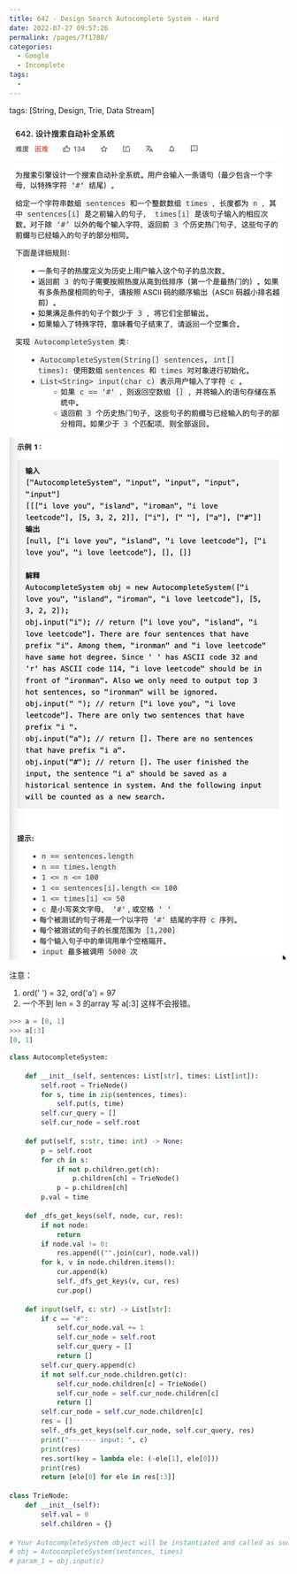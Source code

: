 ```yaml
---
title: 642 - Design Search Autocomplete System - Hard
date: 2022-07-27 09:57:26
permalink: /pages/7f1788/
categories:
  - Google
  - Incomplete
tags:
  - 
---
```

tags: [String, Design, Trie, Data Stream]

![](https://raw.githubusercontent.com/emmableu/image/master/202208121340199.png)
![](https://raw.githubusercontent.com/emmableu/image/master/202208121341845.png)

注意：

1. ord(' ') = 32, ord('a') = 97
2. 一个不到 len = 3 的array 写 a[:3] 这样不会报错。

```python
>>> a = [0, 1]
>>> a[:3]
[0, 1]
```

```python
class AutocompleteSystem:

	def __init__(self, sentences: List[str], times: List[int]):
		self.root = TrieNode()
		for s, time in zip(sentences, times):
			self.put(s, time)
		self.cur_query = []
		self.cur_node = self.root

	def put(self, s:str, time: int) -> None:
		p = self.root
		for ch in s:
			if not p.children.get(ch):
				p.children[ch] = TrieNode()
			p = p.children[ch]
		p.val = time

	def _dfs_get_keys(self, node, cur, res):
		if not node:
			return
		if node.val != 0:
			res.append(("".join(cur), node.val))
		for k, v in node.children.items():
			cur.append(k)
			self._dfs_get_keys(v, cur, res)
			cur.pop()
	
	def input(self, c: str) -> List[str]:
		if c == "#":
			self.cur_node.val += 1
			self.cur_node = self.root
			self.cur_query = []
			return []
		self.cur_query.append(c)
		if not self.cur_node.children.get(c):
			self.cur_node.children[c] = TrieNode()
			self.cur_node = self.cur_node.children[c] 
			return []
		self.cur_node = self.cur_node.children[c] 
		res = []
		self._dfs_get_keys(self.cur_node, self.cur_query, res)
		print("------- input: ", c)
		print(res)
		res.sort(key = lambda ele: (-ele[1], ele[0]))
		print(res)
		return [ele[0] for ele in res[:3]]

class TrieNode:
	def __init__(self):
		self.val = 0
		self.children = {}

# Your AutocompleteSystem object will be instantiated and called as such:
# obj = AutocompleteSystem(sentences, times)
# param_1 = obj.input(c)
```